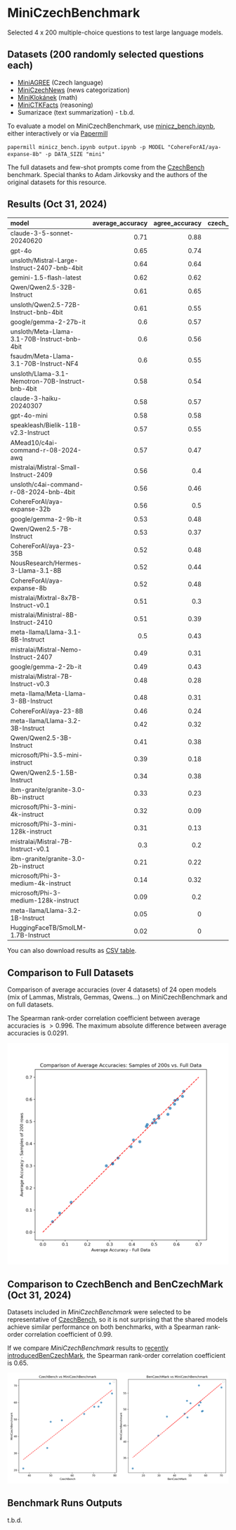 # MiniCzechBenchmark
Selected 4 x 200 multiple-choice questions to test large language models.

## Datasets (200 randomly selected questions each)
 * [MiniAGREE](https://huggingface.co/datasets/simecek/mini_agree) (Czech language)
 * [MiniCzechNews](https://huggingface.co/datasets/simecek/mini_czech_news) (news categorization)
 * [MiniKlokánek](https://huggingface.co/datasets/simecek/mini_klokanek) (math)
 * [MiniCTKFacts](https://huggingface.co/datasets/simecek/mini_ctkfacts) (reasoning)
 * Sumarizace (text summarization) - t.b.d.

To evaluate a model on MiniCzechBenchmark, use [minicz_bench.ipynb](minicz_bench.ipynb), either interactively or via [Papermill](https://github.com/nteract/papermill)

```
papermill minicz_bench.ipynb output.ipynb -p MODEL "CohereForAI/aya-expanse-8b" -p DATA_SIZE "mini"
```

The full datasets and few-shot prompts come from the [CzechBench](https://gitlab.com/jirkoada/czech-bench) benchmark. Special thanks to Adam Jirkovsky and the authors of the original datasets for this resource.

## Results (Oct 31, 2024)

| model                                            |   average_accuracy |   agree_accuracy |   czech_news_accuracy |   klokanek_accuracy |   ctkfacts_accuracy |   average_validity |
|:-------------------------------------------------|-------------------:|-----------------:|----------------------:|--------------------:|--------------------:|-------------------:|
| claude-3-5-sonnet-20240620                       |               0.71 |             0.88 |                  0.81 |                0.44 |                0.72 |               1    |
| gpt-4o                                           |               0.65 |             0.74 |                  0.83 |                0.36 |                0.7  |               1    |
| unsloth/Mistral-Large-Instruct-2407-bnb-4bit     |               0.64 |             0.64 |                  0.82 |                0.36 |                0.72 |               1    |
| gemini-1.5-flash-latest                          |               0.62 |             0.62 |                  0.82 |                0.34 |                0.69 |               0.99 |
| Qwen/Qwen2.5-32B-Instruct                        |               0.61 |             0.65 |                  0.78 |                0.4  |                0.62 |               1    |
| unsloth/Qwen2.5-72B-Instruct-bnb-4bit            |               0.61 |             0.55 |                  0.78 |                0.44 |                0.68 |               1    |
| google/gemma-2-27b-it                            |               0.6  |             0.57 |                  0.8  |                0.32 |                0.72 |               1    |
| unsloth/Meta-Llama-3.1-70B-Instruct-bnb-4bit     |               0.6  |             0.56 |                  0.79 |                0.32 |                0.72 |               1    |
| fsaudm/Meta-Llama-3.1-70B-Instruct-NF4           |               0.6  |             0.55 |                  0.8  |                0.32 |                0.71 |               0.99 |
| unsloth/Llama-3.1-Nemotron-70B-Instruct-bnb-4bit |               0.58 |             0.54 |                  0.77 |                0.28 |                0.72 |               1    |
| claude-3-haiku-20240307                          |               0.58 |             0.57 |                  0.8  |                0.28 |                0.65 |               1    |
| gpt-4o-mini                                      |               0.58 |             0.58 |                  0.8  |                0.31 |                0.6  |               1    |
| speakleash/Bielik-11B-v2.3-Instruct              |               0.57 |             0.55 |                  0.8  |                0.24 |                0.7  |               1    |
| AMead10/c4ai-command-r-08-2024-awq               |               0.57 |             0.47 |                  0.83 |                0.28 |                0.69 |               1    |
| mistralai/Mistral-Small-Instruct-2409            |               0.56 |             0.4  |                  0.82 |                0.28 |                0.74 |               1    |
| unsloth/c4ai-command-r-08-2024-bnb-4bit          |               0.56 |             0.46 |                  0.76 |                0.3  |                0.72 |               1    |
| CohereForAI/aya-expanse-32b                      |               0.56 |             0.5  |                  0.78 |                0.28 |                0.67 |               1    |
| google/gemma-2-9b-it                             |               0.53 |             0.48 |                  0.78 |                0.25 |                0.61 |               1    |
| Qwen/Qwen2.5-7B-Instruct                         |               0.53 |             0.37 |                  0.72 |                0.31 |                0.71 |               1    |
| CohereForAI/aya-23-35B                           |               0.52 |             0.48 |                  0.76 |                0.24 |                0.6  |               1    |
| NousResearch/Hermes-3-Llama-3.1-8B               |               0.52 |             0.44 |                  0.7  |                0.26 |                0.68 |               1    |
| CohereForAI/aya-expanse-8b                       |               0.52 |             0.48 |                  0.76 |                0.23 |                0.58 |               1    |
| mistralai/Mixtral-8x7B-Instruct-v0.1             |               0.51 |             0.3  |                  0.76 |                0.26 |                0.73 |               0.98 |
| mistralai/Ministral-8B-Instruct-2410             |               0.51 |             0.39 |                  0.68 |                0.28 |                0.68 |               1    |
| meta-llama/Llama-3.1-8B-Instruct                 |               0.5  |             0.43 |                  0.75 |                0.2  |                0.6  |               1    |
| mistralai/Mistral-Nemo-Instruct-2407             |               0.49 |             0.31 |                  0.72 |                0.26 |                0.68 |               1    |
| google/gemma-2-2b-it                             |               0.49 |             0.43 |                  0.64 |                0.3  |                0.57 |               1    |
| mistralai/Mistral-7B-Instruct-v0.3               |               0.48 |             0.28 |                  0.68 |                0.26 |                0.68 |               1    |
| meta-llama/Meta-Llama-3-8B-Instruct              |               0.48 |             0.31 |                  0.72 |                0.29 |                0.58 |               1    |
| CohereForAI/aya-23-8B                            |               0.46 |             0.24 |                  0.71 |                0.28 |                0.62 |               1    |
| meta-llama/Llama-3.2-3B-Instruct                 |               0.42 |             0.32 |                  0.5  |                0.32 |                0.52 |               1    |
| Qwen/Qwen2.5-3B-Instruct                         |               0.41 |             0.38 |                  0.41 |                0.27 |                0.57 |               1    |
| microsoft/Phi-3.5-mini-instruct                  |               0.39 |             0.18 |                  0.57 |                0.24 |                0.55 |               1    |
| Qwen/Qwen2.5-1.5B-Instruct                       |               0.34 |             0.38 |                  0.27 |                0.27 |                0.42 |               1    |
| ibm-granite/granite-3.0-8b-instruct              |               0.33 |             0.23 |                  0.53 |                0.24 |                0.32 |               1    |
| microsoft/Phi-3-mini-4k-instruct                 |               0.32 |             0.09 |                  0.54 |                0.18 |                0.46 |               0.83 |
| microsoft/Phi-3-mini-128k-instruct               |               0.31 |             0.13 |                  0.62 |                0    |                0.5  |               0.66 |
| mistralai/Mistral-7B-Instruct-v0.1               |               0.3  |             0.2  |                  0.44 |                0.02 |                0.54 |               0.77 |
| ibm-granite/granite-3.0-2b-instruct              |               0.21 |             0.22 |                  0.2  |                0.08 |                0.34 |               0.84 |
| microsoft/Phi-3-medium-4k-instruct               |               0.14 |             0.32 |                  0    |                0.22 |                0    |               0.42 |
| microsoft/Phi-3-medium-128k-instruct             |               0.09 |             0.2  |                  0    |                0.15 |                0    |               0.24 |
| meta-llama/Llama-3.2-1B-Instruct                 |               0.05 |             0    |                  0.03 |                0.18 |                0    |               0.18 |
| HuggingFaceTB/SmolLM-1.7B-Instruct               |               0.02 |             0    |                  0    |                0.06 |                0    |               0.05 |

You can also download results as [CSV table](minicz_bench.csv).

## Comparison to Full Datasets 

Comparison of average accuracies (over 4 datasets) of 24 open models (mix of Lammas, Mistrals, Gemmas, Qwens...) on MiniCzechBenchmark and on full datasets.

The Spearman rank-order correlation coefficient between average accuracies is $>0.996$. The maximum absolute difference between average accuracies is $0.0291$.

![](./assets/average_accuracy_comparison.png)

## Comparison to CzechBench and BenCzechMark (Oct 31, 2024)

Datasets included in *MiniCzechBenchmark* were selected to be representative of [CzechBench](https://huggingface.co/spaces/CIIRC-NLP/czechbench_leaderboard), so it is not surprising that the shared models achieve similar performance on both benchmarks, with a Spearman rank-order correlation coefficient of $0.99$.

If we compare *MiniCzechBenchmark* results to [recently introduced](https://huggingface.co/blog/benczechmark)[BenCzechMark](https://huggingface.co/spaces/CZLC/BenCzechMark), the Spearman rank-order correlation coefficient is $0.65$.

![](./assets/MiniCzechBenchmark_comparison.png)

## Benchmark Runs Outputs

t.b.d.


